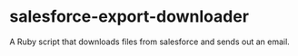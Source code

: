 salesforce-export-downloader
============================

A Ruby script that downloads files from salesforce and sends out an email.
